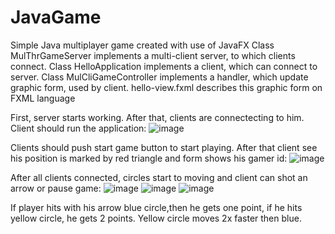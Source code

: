 # JavaGame
Simple Java multiplayer game created with use of JavaFX
Class MulThrGameServer implements a multi-client server, to which clients connect.
Class HelloApplication implements a client, which can connect to server.
Class MulCliGameController implements a handler, which update graphic form, used by client.
hello-view.fxml describes this graphic form on FXML language

First, server starts working. After that, clients are connectecting to him. 
Client should run the application: 
![image](https://github.com/dochkavurdalaka/JavaGame/assets/30550066/ed313a2d-412b-47b6-a79b-2da0e97d1df6)

Clients should push start game button to start playing. After that client see his position is marked by red triangle and form shows his gamer id: 
![image](https://github.com/dochkavurdalaka/JavaGame/assets/30550066/e9c6b8ac-1b3f-4dea-a4a8-9a6f627a38e7)

After all clients connected, circles start to moving and client can shot an arrow or pause game:
![image](https://github.com/dochkavurdalaka/JavaGame/assets/30550066/b26ac3d8-a26c-47c5-8b36-aea183ab1245)
![image](https://github.com/dochkavurdalaka/JavaGame/assets/30550066/eca5fc01-6aad-4d77-bdf4-7cd98f384b94)
![image](https://github.com/dochkavurdalaka/JavaGame/assets/30550066/ae60417e-0d7e-42a2-9ab9-67804b5f0c74)

If player hits with his arrow blue circle,then he gets one point, if he hits yellow circle, he gets 2 points. Yellow circle moves 2x faster then blue.

